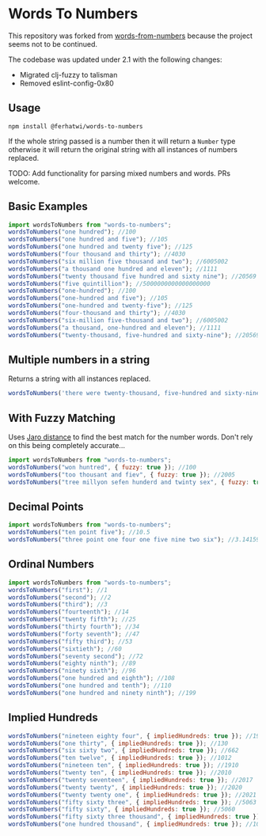 # Words To Numbers

This repository was forked from
[words-from-numbers](https://github.com/0x80/words-to-numbers) because the
project seems not to be continued.

The codebase was updated under 2.1 with the following changes:

- Migrated clj-fuzzy to talisman
- Removed eslint-config-0x80

## Usage

```
npm install @ferhatwi/words-to-numbers
```

If the whole string passed is a number then it will return a `Number` type
otherwise it will return the original string with all instances of numbers
replaced.

TODO: Add functionality for parsing mixed numbers and words. PRs welcome.

## Basic Examples

```javascript
import wordsToNumbers from "words-to-numbers";
wordsToNumbers("one hundred"); //100
wordsToNumbers("one hundred and five"); //105
wordsToNumbers("one hundred and twenty five"); //125
wordsToNumbers("four thousand and thirty"); //4030
wordsToNumbers("six million five thousand and two"); //6005002
wordsToNumbers("a thousand one hundred and eleven"); //1111
wordsToNumbers("twenty thousand five hundred and sixty nine"); //20569
wordsToNumbers("five quintillion"); //5000000000000000000
wordsToNumbers("one-hundred"); //100
wordsToNumbers("one-hundred and five"); //105
wordsToNumbers("one-hundred and twenty-five"); //125
wordsToNumbers("four-thousand and thirty"); //4030
wordsToNumbers("six-million five-thousand and two"); //6005002
wordsToNumbers("a thousand, one-hundred and eleven"); //1111
wordsToNumbers("twenty-thousand, five-hundred and sixty-nine"); //20569
```

## Multiple numbers in a string

Returns a string with all instances replaced.

```javascript
wordsToNumbers('there were twenty-thousand, five-hundred and sixty-nine X in the five quintillion Y')) // 'there were 20569 X in the 5000000000000000000 Y'
```

## With Fuzzy Matching

Uses [Jaro distance](https://yomguithereal.github.io/talisman/metrics/#jaro) to
find the best match for the number words. Don't rely on this being completely
accurate...

```javascript
import wordsToNumbers from "words-to-numbers";
wordsToNumbers("won huntred", { fuzzy: true }); //100
wordsToNumbers("too thousant and fiev", { fuzzy: true }); //2005
wordsToNumbers("tree millyon sefen hunderd and twinty sex", { fuzzy: true }); //3000726
```

## Decimal Points

```javascript
import wordsToNumbers from "words-to-numbers";
wordsToNumbers("ten point five"); //10.5
wordsToNumbers("three point one four one five nine two six"); //3.1415926
```

## Ordinal Numbers

```javascript
import wordsToNumbers from "words-to-numbers";
wordsToNumbers("first"); //1
wordsToNumbers("second"); //2
wordsToNumbers("third"); //3
wordsToNumbers("fourteenth"); //14
wordsToNumbers("twenty fifth"); //25
wordsToNumbers("thirty fourth"); //34
wordsToNumbers("forty seventh"); //47
wordsToNumbers("fifty third"); //53
wordsToNumbers("sixtieth"); //60
wordsToNumbers("seventy second"); //72
wordsToNumbers("eighty ninth"); //89
wordsToNumbers("ninety sixth"); //96
wordsToNumbers("one hundred and eighth"); //108
wordsToNumbers("one hundred and tenth"); //110
wordsToNumbers("one hundred and ninety ninth"); //199
```

## Implied Hundreds

```javascript
wordsToNumbers("nineteen eighty four", { impliedHundreds: true }); //1984
wordsToNumbers("one thirty", { impliedHundreds: true }); //130
wordsToNumbers("six sixty two", { impliedHundreds: true }); //662
wordsToNumbers("ten twelve", { impliedHundreds: true }); //1012
wordsToNumbers("nineteen ten", { impliedHundreds: true }); //1910
wordsToNumbers("twenty ten", { impliedHundreds: true }); //2010
wordsToNumbers("twenty seventeen", { impliedHundreds: true }); //2017
wordsToNumbers("twenty twenty", { impliedHundreds: true }); //2020
wordsToNumbers("twenty twenty one", { impliedHundreds: true }); //2021
wordsToNumbers("fifty sixty three", { impliedHundreds: true }); //5063
wordsToNumbers("fifty sixty", { impliedHundreds: true }); //5060
wordsToNumbers("fifty sixty three thousand", { impliedHundreds: true }); //5063000
wordsToNumbers("one hundred thousand", { impliedHundreds: true }); //100000
```
